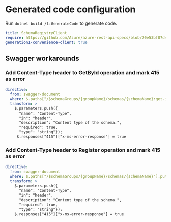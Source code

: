 # Generated code configuration

Run `dotnet build /t:GenerateCode` to generate code.

``` yaml
title: SchemaRegistryClient
require: https://github.com/Azure/azure-rest-api-specs/blob/70e53bf07d4f67000743c05d281930f2713a988e/specification/schemaregistry/data-plane/readme.md
generation1-convenience-client: true
```

## Swagger workarounds

### Add Content-Type header to GetById operation and mark 415 as error

``` yaml
directive:
  from: swagger-document
  where: $.paths["/$schemaGroups/{groupName}/schemas/{schemaName}:get-id"].post
  transform: >
    $.parameters.push({
      "name": "Content-Type",
      "in": "header",
      "description": "Content type of the schema.",
      "required": true,
      "type": "string"});
     $.responses["415"]["x-ms-error-response"] = true
```

### Add Content-Type header to Register operation and mark 415 as error

``` yaml
directive:
  from: swagger-document
  where: $.paths["/$schemaGroups/{groupName}/schemas/{schemaName}"].put
  transform: >
    $.parameters.push({
      "name": "Content-Type",
      "in": "header",
      "description": "Content type of the schema.",
      "required": true,
      "type": "string"});
    $.responses["415"]["x-ms-error-response"] = true
```
